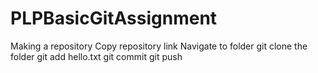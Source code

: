 # PLPBasicGitAssignment
Making a repository 
Copy repository link
Navigate to folder 
git clone the folder 
git add hello.txt
git commit 
git push 
